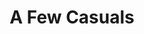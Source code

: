 ---
ee_id_thing: '2215'
site: '1'
type: '2'
inv_num: 2012-022
add_credit:
url: 2012-022-a-few-casuals
title: A Few Casuals
year: '2012'
display_year: '2012'
medium: Pink Ugg® footware, 99.9% pure lead ingots
dims:
pitch: "​Uggs with a lead ignot in them"
ps:
live_url:
youtube:
https://github.com/coryarcangel/alu:
imgs: a-few-casuals-2012-022-full-1-skur2-database-ESJ.jpg
subheading:
download:
commission:
related: "[120] 2011-114 A Few Casuals - 2011-114-a-few-casuals"
layout: things-i-made
---